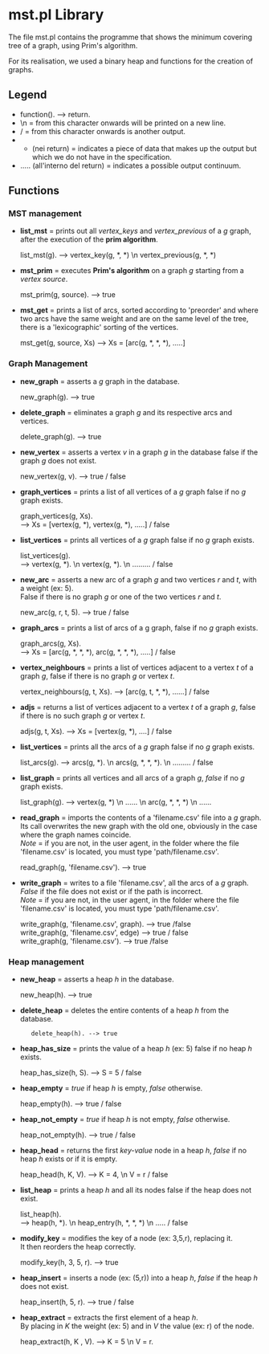 # mst.pl Library 

The file mst.pl contains the programme that shows the minimum covering tree of a graph, using Prim's algorithm.

For its realisation, we used a binary heap and functions for the creation of graphs.


## Legend
* function(). --> return. 
* \n = from this character onwards will be printed on a new line.
* / = from this character onwards is another output.
* * (nei return) = indicates a piece of data that makes up the output but which we do not have in the specification.
* ..... (all'interno del return) = indicates a possible output continuum.


## Functions

### MST management

* **list_mst** = prints out all *vertex_keys* and *vertex_previous* of a *g* graph, after the execution of the **prim algorithm**.<br>
	       
	 list_mst(g). --> vertex_key(g, *, *) \n vertex_previous(g, *, *)


* **mst_prim** = executes **Prim's algorithm** on a graph *g* starting from a *vertex source*.<br>

	 mst_prim(g, source). --> true 


* **mst_get** = prints a list of arcs, sorted according to 'preorder' and where two arcs have the same weight and are on the same level of the tree, there is a 'lexicographic' sorting of the vertices. <br>
	
	 mst_get(g, source, Xs) --> Xs = [arc(g, *, *, *), .....] 


### Graph Management 
* **new_graph** = asserts a *g* graph in the database.

	 new_graph(g). --> true


* **delete_graph** = eliminates a graph *g* and its respective arcs and vertices.<br>

	 delete_graph(g). --> true


* **new_vertex** = asserts a vertex *v* in a graph *g* in the database false if the graph *g* does not exist.<br>
		 
	 new_vertex(g, v). --> true / false


* **graph_vertices** = prints a list of all vertices of a *g* graph false if no *g* graph exists.<br>
		     
	 graph_vertices(g, Xs).<br>
	 --> Xs = [vertex(g, *), vertex(g, *), .....] / false


*  **list_vertices** = prints all vertices of a *g* graph false if no *g* graph exists.<br>
		    
	 list_vertices(g).<br>
 	 --> vertex(g, *). \n vertex(g, *). \n ......... / false 


* **new_arc** = asserts a new arc of a graph *g* and two vertices *r* and *t*, with a weight (ex: 5).<br>
		False if there is no graph *g* or one of the two vertices *r* and *t*.<br>
	      
	 new_arc(g, r, t, 5). --> true / false


* **graph_arcs** = prints a list of arcs of a g graph, false if no *g* graph exists.<br>
		 
	 graph_arcs(g, Xs).<br>
	 --> Xs = [arc(g, *, *, *), arc(g, *, *, *), .....] / false 


* **vertex_neighbours** = prints a list of vertices adjacent to a vertex *t* of a graph *g*, false if there is no graph *g* or vertex *t*.<br>
			
	 vertex_neighbours(g, t, Xs). --> [arc(g, t, *, *), ......] / false


* **adjs** = returns a list of vertices adjacent to a vertex *t* of a graph *g*, false if there is no such graph *g* or vertex *t*.<br>
	   
	 adjs(g, t, Xs). --> Xs = [vertex(g, *), ....] / false


* **list_vertices** = prints all the arcs of a *g* graph false if no *g* graph exists.<br>
		    
	 list_arcs(g).
	 --> arcs(g, *). \n arcs(g, *, *, *). \n ......... / false 


* **list_graph** = prints all vertices and all arcs of a graph *g*, *false* if no *g* graph exists.<br>
		 
	 list_graph(g). --> vertex(g, *) \n ...... \n arc(g, *, *, *) \n ...... 


* **read_graph** = imports the contents of a 'filename.csv' file into a *g* graph.<br>
		   Its call overwrites the new graph with the old one, obviously in the case where the graph names coincide.<br>
		   *Note* = if you are not, in the user agent, in the folder where the file 'filename.csv' is located, you must type 'path/filename.csv'.<br>

	 read_graph(g, 'filename.csv'). --> true


* **write_graph** = writes to a file 'filename.csv', all the arcs of a *g* graph.<br>
		    *False* if the file does not exist or if the path is incorrect.<br>
		    *Note* = if you are not, in the user agent, in the folder where the file 'filename.csv' is located, you must type 'path/filename.csv'.
		
	 write_graph(g, 'filename.csv', graph). --> true /false<br>
	 write_graph(g, 'filename.csv', edge) --> true / false<br>
	 write_graph(g, 'filename.csv'). --> true /false


### Heap management

* **new_heap** = asserts a heap *h* in the database.<br>

	 new_heap(h). --> true


* **delete_heap** = deletes the entire contents of a heap *h* from the database.<br>

    	 delete_heap(h). --> true 


* **heap_has_size** = prints the value of a heap *h* (ex: 5) false if no heap *h* exists.<br>
		    
	 heap_has_size(h, S). --> S = 5 / false


* **heap_empty** = *true* if heap *h* is empty, *false* otherwise.<br>

	 heap_empty(h). --> true / false


* **heap_not_empty** = *true* if heap *h* is not empty, *false* otherwise.<br>

	 heap_not_empty(h). --> true / false


* **heap_head** = returns the first *key-value* node in a heap *h*, *false* if no heap *h* exists or if it is empty.<br>
		
	 heap_head(h, K, V). --> K = 4, \n V = r / false


* **list_heap** = prints a heap *h* and all its nodes false if the heap does not exist.<br>
		
	 list_heap(h).<br>
	 --> heap(h, *). \n heap_entry(h, *, *, *) \n ..... / false


* **modify_key** = modifies the key of a node (ex: 3,5,r), replacing it.<br>
		   It then reorders the heap correctly.<br>
		 
	 modify_key(h, 3, 5, r). --> true 


* **heap_insert** = inserts a node (ex: (5,r)) into a heap *h*, *false* if the heap *h* does not exist.<br>
		  
	 heap_insert(h, 5, r). --> true / false


* **heap_extract** = extracts the first element of a heap *h*.<br>
		     By placing in *K* the weight (ex: 5) and in *V* the value (ex: r) of the node. <br>

	 heap_extract(h, K , V). --> K = 5 \n V = r.
